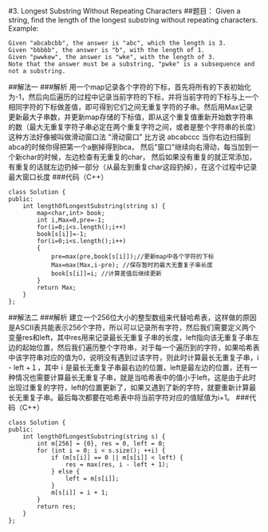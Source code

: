 #3. Longest Substring Without Repeating Characters
##题目：
Given a string, find the length of the longest substring without repeating characters.
Example:
```
Given "abcabcbb", the answer is "abc", which the length is 3.
Given "bbbbb", the answer is "b", with the length of 1.
Given "pwwkew", the answer is "wke", with the length of 3. 
Note that the answer must be a substring, "pwke" is a subsequence and not a substring.
```
##解法一
###解析
用一个map记录各个字符的下标，首先将所有的下表初始化为-1，然后向后遍历的过程中记录当前字符的下标，并将当前字符的下标与上一个相同字符的下标做差值，即可得到它们之间无重复字符的子串。然后用Max记录更新最大子串数，并更新map存储的下标值，即从这个重复值重新开始数字符串的数（最大无重复字符子串必定在两个重复字符之间，或者是整个字符串的长度）
这种方法好像被叫做滑动窗口法
"滑动窗口" 
    比方说 abcabccc 当你右边扫描到abca的时候你得把第一个a删掉得到bca，
    然后"窗口"继续向右滑动，每当加到一个新char的时候，左边检查有无重复的char，
    然后如果没有重复的就正常添加，
    有重复的话就左边扔掉一部分（从最左到重复char这段扔掉），在这个过程中记录最大窗口长度
###代码（C++）
```
class Solution {  
public:  
    int lengthOfLongestSubstring(string s) {  
        map<char,int> book;  
        int i,Max=0,pre=-1;  
        for(i=0;i<s.length();i++)
        book[s[i]]=-1;  
        for(i=0;i<s.length();i++)  
        {  
            pre=max(pre,book[s[i]]);//更新map中各个字符的下标  
            Max=max(Max,i-pre); //保存暂时的最大无重复子串长度  
            book[s[i]]=i; //计算差值后继续更新  
        }  
        return Max;  
    }  
}; 

```
##解法二
###解析
建立一个256位大小的整型数组来代替哈希表，这样做的原因是ASCII表共能表示256个字符，所以可以记录所有字符，然后我们需要定义两个变量res和left，其中res用来记录最长无重复子串的长度，left指向该无重复子串左边的起始位置，然后我们遍历整个字符串，对于每一个遍历到的字符，如果哈希表中该字符串对应的值为0，说明没有遇到过该字符，则此时计算最长无重复子串，i - left +１，其中ｉ是最长无重复子串最右边的位置，left是最左边的位置，还有一种情况也需要计算最长无重复子串，就是当哈希表中的值小于left，这是由于此时出现过重复的字符，left的位置更新了，如果又遇到了新的字符，就要重新计算最长无重复子串。最后每次都要在哈希表中将当前字符对应的值赋值为i+1。
###代码（C++）
```
class Solution {
public:
    int lengthOfLongestSubstring(string s) {
        int m[256] = {0}, res = 0, left = 0;
        for (int i = 0; i < s.size(); ++i) {
            if (m[s[i]] == 0 || m[s[i]] < left) {
                res = max(res, i - left + 1);
            } else {
                left = m[s[i]];
            }
            m[s[i]] = i + 1;
        }
        return res;
    }
};
```
